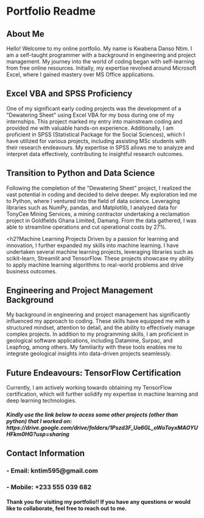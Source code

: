 <h1>Portfolio Readme</h1>
<h2>About Me</h2>
Hello! Welcome to my online portfolio. My name is Kwabena Danso Ntim. I am a self-taught 
programmer with a background in engineering and project management. My journey into the 
world of coding began with self-learning from free online resources. Initially, my expertise 
revolved around Microsoft Excel, where I gained mastery over MS Office applications.

<h2>Excel VBA and SPSS Proficiency</h2>
One of my significant early coding projects was the development of a "Dewatering Sheet" 
using Excel VBA for my boss during one of my internships. This project marked my entry into 
mainstream coding and provided me with valuable hands-on experience. Additionally, I am 
proficient in SPSS (Statistical Package for the Social Sciences), which I have utilized for 
various projects, including assisting MSc students with their research endeavours. My 
expertise in SPSS allows me to analyze and interpret data effectively, contributing to 
insightful research outcomes.

<h2>Transition to Python and Data Science</h2>
Following the completion of the "Dewatering Sheet" project, I realized the vast potential in 
coding and decided to delve deeper. My exploration led me to Python, where I ventured into 
the field of data science. Leveraging libraries such as NumPy, pandas, and Matplotlib, I 
analyzed data for TonyCee Mining Services, a mining contractor undertaking a reclamation 
project in Goldfields Ghana Limited, Damang. From the data gathered, I was able to 
streamline operations and cut operational costs by 27%.

<h2?Machine Learning Projects</h2>
Driven by a passion for learning and innovation, I further expanded my skills into machine 
learning. I have undertaken several machine learning projects, leveraging libraries such as 
scikit-learn, Streamlit and TensorFlow. These projects showcase my ability to apply machine 
learning algorithms to real-world problems and drive business outcomes.

<h2>Engineering and Project Management Background</h2>
My background in engineering and project management has significantly influenced my 
approach to coding. These skills have equipped me with a structured mindset, attention to 
detail, and the ability to effectively manage complex projects. In addition to my programming 
skills, I am proficient in geological software applications, including Datamine, Surpac, and 
Leapfrog, among others. My familiarity with these tools enables me to integrate geological 
insights into data-driven projects seamlessly.

<h2>Future Endeavours: TensorFlow Certification</h2>
Currently, I am actively working towards obtaining my TensorFlow certification, which will 
further solidify my expertise in machine learning and deep learning technologies.


<h5>Kindly use the link below to acess some other projects (other than python) that I worked on:
https://drive.google.com/drive/folders/1Pszd3F_Ua6GL_oWoToyxMAOYUHFkm0HG?usp=sharing</h5>

<h2>Contact Information</h2>
<h3>- Email: kntim595@gmail.com</h3>
<h3>- Mobile: +233 555 039 682</h3>

<h4>Thank you for visiting my portfolio!! If you have any questions or would like to collaborate, 
feel free to reach out to me.</h4>
